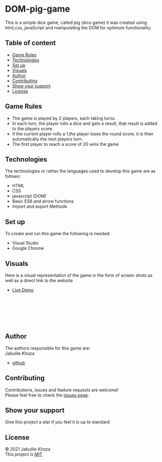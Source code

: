 # DOM-pig-game
This is a simple dice game, called pig (dice game) it was created using html,css, javaScript and manipulating the DOM for optimum functionality.
 ## Table of content
 * [Game Rules](#game-rules)
 * [Technologies](#technologies)
 * [Set up](#set-up)
 * [Visuals](#visuals)
 * [Author](#author)
 * [Contributing](#contributing)
 * [Show your support](#show-your-support)
 * [License](#license)
 ## Game Rules
 * The game is played by 2 players, each taking turns.
 * In each turn, the player rolls a dice and gets a result, that result is added to the players score.
 * if the current player rolls a 1,the player loses the round score, it is then automatically the next players turn.
 * The first player to reach a score of 20 wins the game
 
 ## Technologies
 The technologies or rather the languages used to develop this game are as follows:
 * HTML
 * CSS
 * javascript (DOM)
 * Basic ES6 and arrow functions
 * Import and export Methods

 
 ## Set up
 To create and run this game the following is needed:
 * Visual Studio
 * Google Chrome
 
 ## Visuals
 Here is a visual representation of the game in the form of screen shots as well as a direct link to the website
 * [Live Demo]() <br/><br/>
 ![]()<br/><br/>
  ![]()<br/><br/>
  ![]()
 
 ## Author
 The authors responsible for this game are:<br/>
 Jabulile Khoza
 * [github](https://github.com/Jabulile96)
 
 ## Contributing
 Contributions, issues and feature requests are welcome!<br/>
 Please feel free to check the [issues page]().
 
 ## Show your support
 Give this project a star if you feel it is up to standard
 
 ## License
 &copy; 2021 Jabulile Khoza<br/>
 This project is [MIT]()
